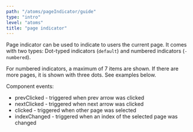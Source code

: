 ```yaml
---
path: "/atoms/pageIndicator/guide"
type: "intro"
level: "atoms"
title: "page indicator"
---
```


Page indicator can be used to indicate to users the current page. It comes with two types: Dot-typed indicators (`default`) and numbered indicators (`-numbered`).

For numbered indicators, a maximum of 7 items are shown. If there are more pages, it is shown with three dots. See examples below.

Component events:
- prevClicked - triggered when prev arrow was clicked
- nextClicked - triggered when next arrow was clicked
- clicked - triggered when other page was selected
- indexChanged - triggered when an index of the selected page was changed
